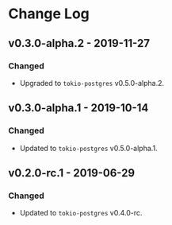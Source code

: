 # Change Log

## v0.3.0-alpha.2 - 2019-11-27

### Changed

* Upgraded to `tokio-postgres` v0.5.0-alpha.2.

## v0.3.0-alpha.1 - 2019-10-14

### Changed

* Updated to `tokio-postgres` v0.5.0-alpha.1.

## v0.2.0-rc.1 - 2019-06-29

### Changed

* Updated to `tokio-postgres` v0.4.0-rc.
